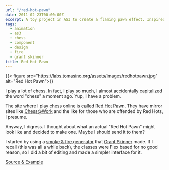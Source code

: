 ```yaml
---
url: "/red-hot-pawn"
date: 2011-02-23T00:00:00Z
excerpt: A toy project in AS3 to create a flaming pawn effect. Inspired by the chess website, Red Hot Pawn.
tags:
  - animation
  - as3
  - chess
  - component
  - design
  - fire
  - grant skinner
title: Red Hot Pawn
---
```


{{< figure src="https://labs.tomasino.org/assets/images/redhotpawn.jpg" alt="Red Hot Pawn">}}

I play a lot of chess. In fact, I play so much, I almost accidentally
capitalized the word "chess" a moment ago. Yup, I have a problem.

The site where I play chess online is called [Red Hot Pawn][1]. They
have mirror sites like [Chess@Work][] and the like for those who are
offended by Red Hots, I presume.

Anyway, I digress. I thought about what an actual "Red Hot Pawn" might
look like and decided to make one. Maybe I should send it to them?

I started by using a [smoke & fire generator][] that [Grant Skinner][]
made. If I recall (this was all a while back), the classes were Flex
based for no good reason, so I did a bit of editing and made a simpler
interface for it.

[Source & Example][]

  [1]: https://www.redhotpawn.com "Red Hot Pawn"
  [Chess@Work]: https://www.chessatwork.com "Chess@Work"
  [smoke & fire generator]: https://gskinner.com/blog/archives/2007/11/fire_effect_com.html
    "Fire Effect Component"
  [Grant Skinner]: https://gskinner.com/blog "Grant Skinner"
  [Source & Example]: https://github.com/jamestomasino/redhotpawn/
    "Source & Example"
